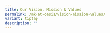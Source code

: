 ```yaml
---
title: Our Vision, Mission & Values
permalink: /mk-at-oasis/vision-mission-values/
variant: tiptap
description: ""
---
```

